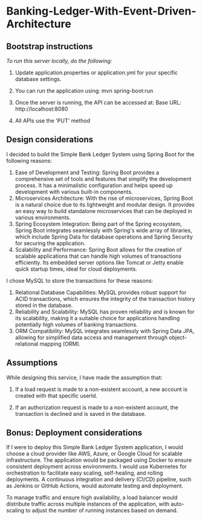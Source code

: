 # Banking-Ledger-With-Event-Driven-Architecture

## Bootstrap instructions
*To run this server locally, do the following:*

1. Update application.properties or application.yml for your specific database settings.

2. You can run the application using: mvn spring-boot:run

3. Once the server is running, the API can be accessed at:
Base URL: http://localhost:8080

4. All APIs use the 'PUT' method


## Design considerations

I decided to build the Simple Bank Ledger System using Spring Boot for the following reasons:

1. Ease of Development and Testing: Spring Boot provides a comprehensive set of tools and features that simplify the development process. It has a minimalistic configuration and helps speed up development with various built-in components.
2. Microservices Architecture: With the rise of microservices, Spring Boot is a natural choice due to its lightweight and modular design. It provides an easy way to build standalone microservices that can be deployed in various environments.
3. Spring Ecosystem Integration: Being part of the Spring ecosystem, Spring Boot integrates seamlessly with Spring's wide array of libraries, which include Spring Data for database operations and Spring Security for securing the application.
4. Scalability and Performance: Spring Boot allows for the creation of scalable applications that can handle high volumes of transactions efficiently. Its embedded server options like Tomcat or Jetty enable quick startup times, ideal for cloud deployments.

I chose MySQL to store the transactions for these reasons:

1. Relational Database Capabilities: MySQL provides robust support for ACID transactions, which ensures the integrity of the transaction history stored in the database.
2. Reliability and Scalability: MySQL has proven reliability and is known for its scalability, making it a suitable choice for applications handling potentially high volumes of banking transactions.
3. ORM Compatibility: MySQL integrates seamlessly with Spring Data JPA, allowing for simplified data access and management through object-relational mapping (ORM).

## Assumptions

While designing this service, I have made the assumption that:

1. If a load request is made to a non-existent account, a new account is created with that specific userId. 

2. If an authorization request is made to a non-existent account, the transaction is declined and is saved in the database.

## Bonus: Deployment considerations

If I were to deploy this Simple Bank Ledger System application, I would choose a cloud provider like AWS, Azure, or Google Cloud for scalable infrastructure. The application would be packaged using Docker to ensure consistent deployment across environments. I would use Kubernetes for orchestration to facilitate easy scaling, self-healing, and rolling deployments. A continuous integration and delivery (CI/CD) pipeline, such as Jenkins or GitHub Actions, would automate testing and deployment.

To manage traffic and ensure high availability, a load balancer would distribute traffic across multiple instances of the application, with auto-scaling to adjust the number of running instances based on demand. 
